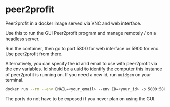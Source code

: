 # peer2profit
Peer2profit in a docker image served via VNC and web interface.

Use this to run the GUI Peer2profit program and manage remotely / on a headless server.

Run the container, then go to port 5800 for web interface or 5900 for vnc. Use peer2profit from there.

Alternatively, you can specify the id and email to use with peer2profit via the env variables. Id should be a uuid to identify the computer this instance of peer2profit is running on. If you need a new id, run `uuidgen` on your terminal.
```bash
docker run --rm --env EMAIL=<your_email> --env ID=<your_id> -p 5800:5800 -p 5900:5900 goastler/peer2profit --name peer2profit
```
The ports do not have to be exposed if you never plan on using the GUI.